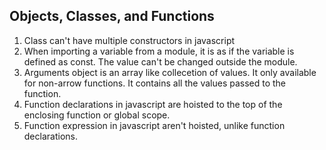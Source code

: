 ## Objects, Classes, and Functions
1. Class can't have multiple constructors in javascript
2. When importing a variable from a module, it is as if the variable is defined as const. The value can't be changed outside the module.
3. Arguments object is an array like collecetion of values. It only available for non-arrow functions. It contains all the values passed to the function.
4. Function declarations in javascript are hoisted to the top of the enclosing function or global scope.
5. Function expression in javascript aren't hoisted, unlike function declarations.
